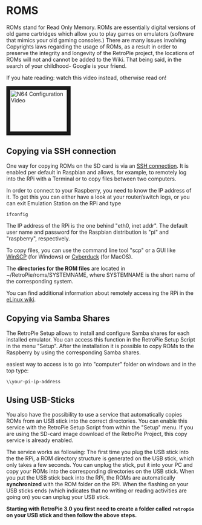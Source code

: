 # ROMS

ROMs stand for Read Only Memory. ROMs are essentially digital versions of old game cartridges which allow you to play games on emulators (software that mimics your old gaming consoles.) There are many issues involving Copyrights laws regarding the usage of ROMs, as a result in order to preserve the integrity and longevity of the  RetroPie project, the locations of ROMs will not and cannot be added to the Wiki. That being said, in the search of your childhood- Google is your friend.

If you hate reading: watch this video instead, otherwise read on! 

<a href="http://www.dailymotion.com/video/x2i0nuk_retropie-copying-roms-to-your-raspberry-pi_videogames" target="_blank"><img src="http://petrockblog.files.wordpress.com/2012/10/retropieprojectlogofinish.jpg" 
alt="N64 Configuration Video" width="150" height="110" border="10" /></a> 



## Copying via SSH connection

One way for copying ROMs on the SD card is via an [SSH connection](http://en.wikipedia.org/wiki/Secure_Shell). It is enabled per default in Raspbian and allows, for example, to remotely log into the RPi with a Terminal or to copy files between two computers.

In order to connect to your Raspberry, you need to know the IP address of it. To get this you can either have a look at your router/switch logs, or you can exit Emulation Station on the RPi and type 

```shell
ifconfig
```
The IP address of the RPi is the one behind "eth0, inet addr". The default user name and password for the Raspbian distribution is "pi" and "raspberry", respectively.

To copy files, you can use the command line tool "scp" or a GUI like [WinSCP](http://winscp.net/eng/index.php) (for Windows) or [Cyberduck](http://cyberduck.ch/) (for MacOS).

The **directories for the ROM files** are located in ~/RetroPie/roms/SYSTEMNAME, where SYSTEMNAME is the short name of the corresponding system.

You can find additional information about remotely accessing the RPi in the [eLinux wiki](http://elinux.org/RPi_Remote_Access).

## Copying via Samba Shares

The RetroPie Setup allows to install and configure Samba shares for each installed emulator. You can access this function in the RetroPie Setup Script in the menu "Setup". After the installation it is possible to copy ROMs to the Raspberry by using the corresponding Samba shares.

easiest way to access is to go into "computer" folder on windows and in the top type:

```shell
\\your-pi-ip-address
```

## Using USB-Sticks

You also have the possibility to use a service that automatically copies ROMs from an USB stick into the correct directories. You can enable this service with the RetroPie Setup Script from within the "Setup" menu. If you are using the SD-card image download of the RetroPie Project, this copy service is already enabled. 

The service works as following: The first time you plug the USB stick into the the RPi, a ROM directory structure is generated on the USB stick, which only takes a few seconds. You can unplug the stick, put it into your PC and copy your ROMs into the corresponding directories on the USB stick. When you put the USB stick back into the RPi, the ROMs are automatically **synchronized** with the ROM folder on the RPi. When the flashing on your USB sticks ends (which indicates that no writing or reading activities are going on) you can unplug your USB stick.

**Starting with RetroPie 3.0 you first need to create a folder called `retropie` on your USB stick and then follow the above steps.**